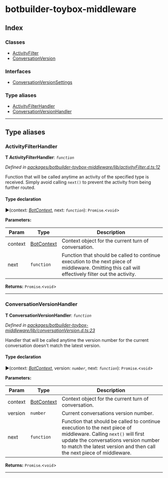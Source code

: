 


#  botbuilder-toybox-middleware


## Index

### Classes

* [ActivityFilter](classes/botbuilder_toybox_middleware.activityfilter.md)
* [ConversationVersion](classes/botbuilder_toybox_middleware.conversationversion.md)


### Interfaces

* [ConversationVersionSettings](interfaces/botbuilder_toybox_middleware.conversationversionsettings.md)


### Type aliases

* [ActivityFilterHandler](#activityfilterhandler)
* [ConversationVersionHandler](#conversationversionhandler)



---
## Type aliases
<a id="activityfilterhandler"></a>

###  ActivityFilterHandler

**Τ ActivityFilterHandler**:  *`function`* 

*Defined in [packages/botbuilder-toybox-middleware/lib/activityFilter.d.ts:12](https://github.com/Stevenic/botbuilder-toybox/blob/951b3b9/packages/botbuilder-toybox-middleware/lib/activityFilter.d.ts#L12)*



Function that will be called anytime an activity of the specified type is received. Simply avoid calling `next()` to prevent the activity from being further routed.

#### Type declaration
►(context: *[BotContext]()*, next: *`function`*): `Promise`.<`void`>



**Parameters:**

| Param | Type | Description |
| ------ | ------ | ------ |
| context | [BotContext]()   |  Context object for the current turn of conversation. |
| next | `function`   |  Function that should be called to continue execution to the next piece of middleware. Omitting this call will effectively filter out the activity. |





**Returns:** `Promise`.<`void`>






___

<a id="conversationversionhandler"></a>

###  ConversationVersionHandler

**Τ ConversationVersionHandler**:  *`function`* 

*Defined in [packages/botbuilder-toybox-middleware/lib/conversationVersion.d.ts:23](https://github.com/Stevenic/botbuilder-toybox/blob/951b3b9/packages/botbuilder-toybox-middleware/lib/conversationVersion.d.ts#L23)*



Handler that will be called anytime the version number for the current conversation doesn't match the latest version.

#### Type declaration
►(context: *[BotContext]()*, version: *`number`*, next: *`function`*): `Promise`.<`void`>



**Parameters:**

| Param | Type | Description |
| ------ | ------ | ------ |
| context | [BotContext]()   |  Context object for the current turn of conversation. |
| version | `number`   |  Current conversations version number. |
| next | `function`   |  Function that should be called to continue execution to the next piece of middleware. Calling `next()` will first update the conversations version number to match the latest version and then call the next piece of middleware. |





**Returns:** `Promise`.<`void`>






___



